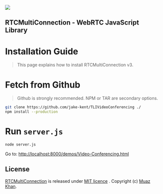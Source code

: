 <a href="https://github.com/muaz-khan/RTCMultiConnection"><img src="https://i.imgur.com/MFfRBSM.png" /></a>

## RTCMultiConnection - WebRTC JavaScript Library

# Installation Guide

> This page explains how to install RTCMultiConnection v3.

# Fetch from Github

> Github is strongly recommended. NPM or TAR are secondary options.

```sh
git clone https://github.com/jake-kent/TLIVideoConferencing ./
npm install --production
```

# Run `server.js`

```sh
node server.js
```
Go to: [http://localhost:8000/demos/Video-Conferencing.html](http://localhost:8000/demos/Video-Conferencing.html)

## License

[RTCMultiConnection](https://github.com/muaz-khan/RTCMultiConnection) is released under [MIT licence](https://github.com/muaz-khan/RTCMultiConnection/blob/master/LICENSE.md) . Copyright (c) [Muaz Khan](http://www.MuazKhan.com/).
